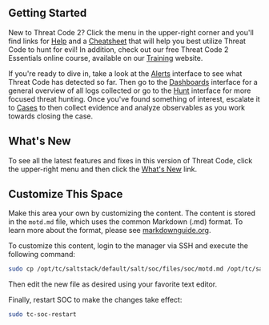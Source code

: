 ## Getting Started

New to Threat Code 2? Click the menu in the upper-right corner and you'll find links for [Help](/docs/) and a [Cheatsheet](/docs/cheatsheet.pdf) that will help you best utilize Threat Code to hunt for evil! In addition, check out our free Threat Code 2 Essentials online course, available on our [Training](https://threatcodesolutions.com/training) website.

If you're ready to dive in, take a look at the [Alerts](/#/alerts) interface to see what Threat Code has detected so far. Then go to the [Dashboards](/#/dashboards) interface for a general overview of all logs collected or go to the [Hunt](/#/hunt) interface for more focused threat hunting. Once you've found something of interest, escalate it to [Cases](/#/cases) to then collect evidence and analyze observables as you work towards closing the case.

## What's New 

To see all the latest features and fixes in this version of Threat Code, click the upper-right menu and then click the [What's New](/docs/release-notes.html) link.

## Customize This Space

Make this area your own by customizing the content. The content is stored in the `motd.md` file, which uses the common Markdown (.md) format. To learn more about the format, please see [markdownguide.org](https://www.markdownguide.org/).

To customize this content, login to the manager via SSH and execute the following command:

```bash
sudo cp /opt/tc/saltstack/default/salt/soc/files/soc/motd.md /opt/tc/saltstack/local/salt/soc/files/soc/
```

Then edit the new file as desired using your favorite text editor. 

Finally, restart SOC to make the changes take effect:

```bash
sudo tc-soc-restart
```
